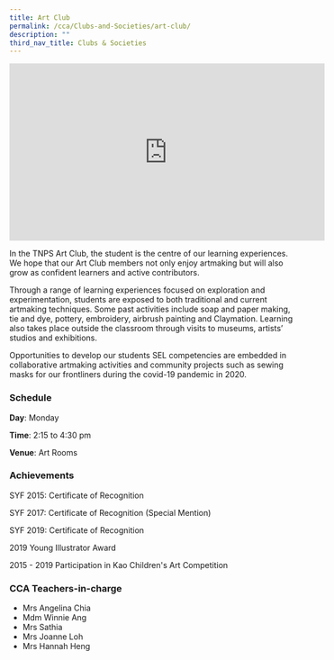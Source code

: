 ```yaml
---
title: Art Club
permalink: /cca/Clubs-and-Societies/art-club/
description: ""
third_nav_title: Clubs & Societies
---
```

<center><iframe width="560" height="315" src="https://www.youtube.com/embed/7EOta60w1Wg" title="Art Club" frameborder="0" allow="accelerometer; autoplay; clipboard-write; encrypted-media; gyroscope; picture-in-picture" allowfullscreen></iframe></center>

In the TNPS Art Club, the student is the centre of our learning experiences. We hope that our Art Club members not only enjoy artmaking but will also grow as confident learners and active contributors.

Through a range of learning experiences focused on exploration and experimentation, students are exposed to both traditional and current artmaking techniques. Some past activities include soap and paper making, tie and dye, pottery, embroidery, airbrush painting and Claymation. Learning also takes place outside the classroom through visits to museums, artists’ studios and exhibitions.

Opportunities to develop our students SEL competencies are embedded in collaborative artmaking activities and community projects such as sewing masks for our frontliners during the covid-19 pandemic in 2020.

  

### Schedule  
**Day**: Monday 

**Time**: 2:15 to 4:30 pm   

**Venue**: Art Rooms

  

### Achievements

SYF 2015: Certificate of Recognition

  

SYF 2017: Certificate of Recognition (Special Mention)

  

SYF 2019: Certificate of Recognition

  

2019 Young Illustrator Award

  

2015 - 2019 Participation in Kao Children's Art Competition

  

### CCA Teachers-in-charge

*   Mrs Angelina Chia
*   Mdm Winnie Ang
*   Mrs Sathia
*   Mrs Joanne Loh
*   Mrs Hannah Heng